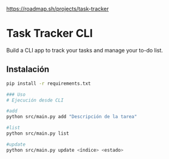https://roadmap.sh/projects/task-tracker

# Task Tracker CLI

Build a CLI app to track your tasks and manage your to-do list.


## Instalación

```bash
pip install -r requirements.txt

### Uso
# Ejecución desde CLI

#add
python src/main.py add "Descripción de la tarea"

#list
python src/main.py list

#update
python src/main.py update <índice> <estado>

